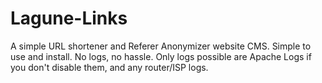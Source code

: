 Lagune-Links
============

A simple URL shortener and Referer Anonymizer website CMS. Simple to use and install. No logs, no hassle. Only logs possible are Apache Logs if you don't disable them, and any router/ISP logs.

